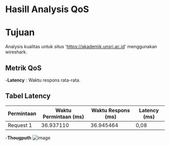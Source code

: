 # Hasill Analysis QoS

# Tujuan
Analysis kualitas untuk situs 'https://akademik.unsri.ac.id' menggunakan wireshark.

## Metrik QoS 
-**Latency** : Waktu respons rata-rata.

## Tabel Latency
| Permintaan  | Waktu Permintaan (ms) | Waktu Respons (ms) | Latency (ms) |
|-------------|------------------------|---------------------|---------------|
| Request 1   | 36.937110             | 36.945464          | 0,08        |

-**Thougputh**
![image](https://github.com/user-attachments/assets/41e6cf4d-9ca0-42f9-bf39-0639d520e91b)
